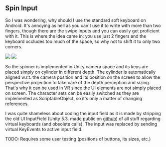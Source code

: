 ## Spin Input
So I was wondering, why should I use the standard soft keyboard on Android. It's annoying as hell as you can't use it to write with more than two fingers, though there are the swipe inputs and you can easily get proficient with it. This is where the idea came in: you use just 2 fingers and the keyboard occludes too much of the space, so why not to shift it to only two corners.

![](http://janovrom.ddns.net/janovrom/SpinInput/raw/master/Media/Screenshot_2019-06-24-10-39-28.png)
![](http://janovrom.ddns.net/janovrom/SpinInput/raw/master/Media/Screenshot_2019-06-24-10-40-29.png)

So the spinner is implemented in Unity camera space and its keys are placed simply on cylinder in different depth. The cylinder is automatically aligned w.r.t. the camera position and its position on the screen to allow the perspective projection to take care of the depth perception and sizing. That's why it can be used in VR since the UI elements are not simply placed on screen. 
The character sets can be easily switched as they are implemented as ScriptableObject, so it's only a matter of changing references.

I was quite shameless about coding the input field as it is made by stripping the old UI InputField (Unity 5.3. made public on [github](https://github.com/tenpn/unity3d-ui/blob/master/UnityEngine.UI/UI/Core/InputField.cs)) of all stuff regarding virtual keyboards (and obsolete calls). The input was replaced by sending virtual KeyEvents to active input field.

TODO: Requires some user testing (positions of buttons, its sizes, etc.)